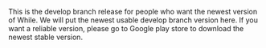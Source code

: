 This is the develop branch release for people who want the newest version of While. We will put the newest usable develop branch version here.
If you want a reliable version, please go to Google play store to download the newest stable version. 
